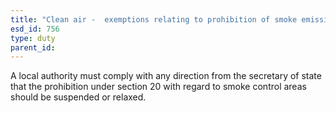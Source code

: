 ```yaml
---
title: "Clean air -  exemptions relating to prohibition of smoke emission in particular areas"
esd_id: 756
type: duty
parent_id:  
---
```


A local authority must comply with any direction from the secretary of state that the prohibition under section 20 with regard to smoke control areas should be suspended or relaxed.

